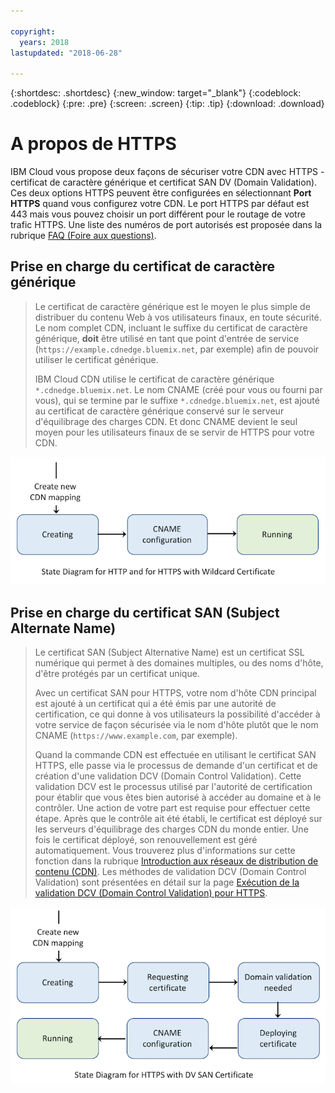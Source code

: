 ```yaml
---

copyright:
  years: 2018
lastupdated: "2018-06-28"

---
```


{:shortdesc: .shortdesc}
{:new_window: target="_blank"}
{:codeblock: .codeblock}
{:pre: .pre}
{:screen: .screen}
{:tip: .tip}
{:download: .download}

# A propos de HTTPS

IBM Cloud vous propose deux façons de sécuriser votre CDN avec HTTPS - certificat de caractère générique et certificat SAN DV (Domain Validation). Ces deux options HTTPS peuvent être configurées en sélectionnant **Port HTTPS** quand vous configurez votre CDN. Le port HTTPS par défaut est 443 mais vous pouvez choisir un port différent pour le routage de votre trafic HTTPS. Une liste des numéros de port autorisés est proposée dans la rubrique [FAQ (Foire aux questions)](faqs.html#are-there-any-restrictions-on-what-http-and-https-port-numbers-are-allowed-for-akamai-).

## Prise en charge du certificat de caractère générique
>Le certificat de caractère générique est le moyen le plus simple de distribuer du contenu Web à vos utilisateurs finaux, en toute sécurité. Le nom complet CDN, incluant le suffixe du certificat de caractère générique, **doit** être utilisé en tant que point d'entrée de service (`https://example.cdnedge.bluemix.net`, par exemple) afin de pouvoir utiliser le certificat générique.
>
>IBM Cloud CDN utilise le certificat de caractère générique `*.cdnedge.bluemix.net`. Le nom CNAME (créé pour vous ou fourni par vous), qui se termine par le suffixe `*.cdnedge.bluemix.net`, est ajouté au certificat de caractère générique conservé sur le serveur d'équilibrage des charges CDN. Et donc CNAME devient le seul moyen pour les utilisateurs finaux de se servir de HTTPS pour votre CDN.

![Diagramme relatif à HTTP/HTTPS et au certificat de caractère générique](images/state-diagram-wildcard.png)

## Prise en charge du certificat SAN (Subject Alternate Name)

>Le certificat SAN (Subject Alternative Name) est un certificat SSL numérique qui permet à des domaines multiples, ou des noms d'hôte, d'être protégés par un certificat unique.
>
>Avec un certificat SAN pour HTTPS, votre nom d'hôte CDN principal est ajouté à un certificat qui a été émis par une autorité de certification, ce qui donne à vos utilisateurs la possibilité d'accéder à votre service de façon sécurisée via le nom d'hôte plutôt que le nom CNAME (`https://www.example.com`, par exemple).
>
>Quand la commande CDN est effectuée en utilisant le certificat SAN HTTPS, elle passe via le processus de demande d'un certificat et de création d'une validation DCV (Domain Control Validation). Cette validation DCV est le processus utilisé par l'autorité de certification pour établir que vous êtes bien autorisé à accéder au domaine et à le contrôler. Une action de votre part est requise pour effectuer cette étape. Après que le contrôle ait été établi, le certificat est déployé sur les serveurs d'équilibrage des charges CDN du monde entier. Une fois le certificat déployé, son renouvellement est géré automatiquement. Vous trouverez plus d'informations sur cette fonction dans la rubrique [Introduction aux réseaux de distribution de contenu (CDN)](about.html#https-protocol-support). Les méthodes de validation DCV (Domain Control Validation) sont présentées en détail sur la page [Exécution de la validation DCV (Domain Control Validation) pour HTTPS](how-to-https.html#initial-steps-to-domain-control-validation).

![Diagramme relatif à HTTPS avec certificat SAN](images/state-diagram-san.png)
